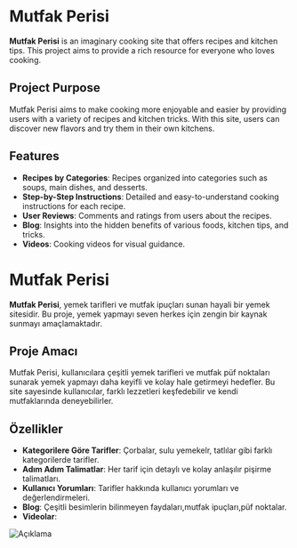 # Mutfak Perisi

**Mutfak Perisi** is an imaginary cooking site that offers recipes and kitchen tips. This project aims to provide a rich resource for everyone who loves cooking.

## Project Purpose

Mutfak Perisi aims to make cooking more enjoyable and easier by providing users with a variety of recipes and kitchen tricks. With this site, users can discover new flavors and try them in their own kitchens.

## Features

- **Recipes by Categories**: Recipes organized into categories such as soups, main dishes, and desserts.
- **Step-by-Step Instructions**: Detailed and easy-to-understand cooking instructions for each recipe.
- **User Reviews**: Comments and ratings from users about the recipes.
- **Blog**: Insights into the hidden benefits of various foods, kitchen tips, and tricks.
- **Videos**: Cooking videos for visual guidance.

# Mutfak Perisi 

**Mutfak Perisi**, yemek tarifleri ve mutfak ipuçları sunan hayali bir yemek sitesidir. Bu proje, yemek yapmayı seven herkes için zengin bir kaynak sunmayı amaçlamaktadır.

## Proje Amacı

Mutfak Perisi, kullanıcılara çeşitli yemek tarifleri ve mutfak püf noktaları sunarak yemek yapmayı daha keyifli ve kolay hale getirmeyi hedefler. Bu site sayesinde kullanıcılar, farklı lezzetleri keşfedebilir ve kendi mutfaklarında deneyebilirler.

## Özellikler

- **Kategorilere Göre Tarifler**: Çorbalar, sulu yemekelr, tatlılar gibi farklı kategorilerde tarifler.
- **Adım Adım Talimatlar**: Her tarif için detaylı ve kolay anlaşılır pişirme talimatları.
- **Kullanıcı Yorumları**: Tarifler hakkında kullanıcı yorumları ve değerlendirmeleri.
- **Blog**: Çeşitli besimlerin bilinmeyen faydaları,mutfak ipuçları,püf noktalar.
- **Videolar**:

![Açıklama](https://github.com/tugcekarakuss/Mutfak_Perisi/raw/main/site-resmi.png)


